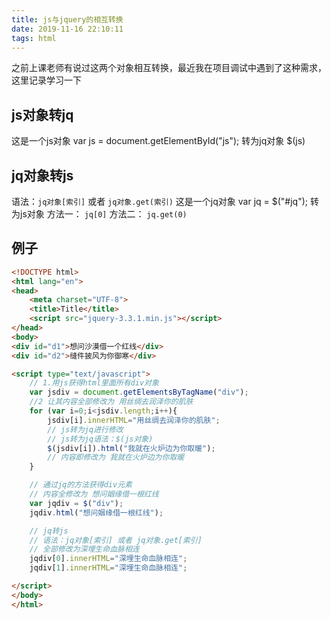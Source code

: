 ```yaml
---
title: js与jquery的相互转换
date: 2019-11-16 22:10:11
tags: html
---
```

之前上课老师有说过这两个对象相互转换，最近我在项目调试中遇到了这种需求，这里记录学习一下
<!--more-->
## js对象转jq
这是一个js对象
var js = document.getElementById("js");
转为jq对象
$(js)
## jq对象转js
语法：`jq对象[索引]` 或者 `jq对象.get(索引)`
这是一个jq对象
var jq = $("#jq");
转为js对象
方法一：
`jq[0]`
方法二：
`jq.get(0)`
## 例子
```html
<!DOCTYPE html>
<html lang="en">
<head>
    <meta charset="UTF-8">
    <title>Title</title>
    <script src="jquery-3.3.1.min.js"></script>
</head>
<body>
<div id="d1">想问沙漠借一个红线</div>
<div id="d2">缝件披风为你御寒</div>

<script type="text/javascript">
    // 1.用js获得html里面所有div对象
    var jsdiv = document.getElementsByTagName("div");
    //2 让其内容全部修改为 用丝绸去润泽你的肌肤
    for (var i=0;i<jsdiv.length;i++){
        jsdiv[i].innerHTML="用丝绸去润泽你的肌肤";
        // js转为jq进行修改
        // js转为jq语法：$(js对象)
        $(jsdiv[i]).html("我就在火炉边为你取暖");
        // 内容即修改为 我就在火炉边为你取暖
    }

    // 通过jq的方法获得div元素
    // 内容全修改为 想问姻缘借一根红线
    var jqdiv = $("div");
    jqdiv.html("想问姻缘借一根红线");

    // jq转js
    // 语法：jq对象[索引] 或者 jq对象.get[索引]
    // 全部修改为深埋生命血脉相连
    jqdiv[0].innerHTML="深埋生命血脉相连";
    jqdiv[1].innerHTML="深埋生命血脉相连";

</script>
</body>
</html>
```